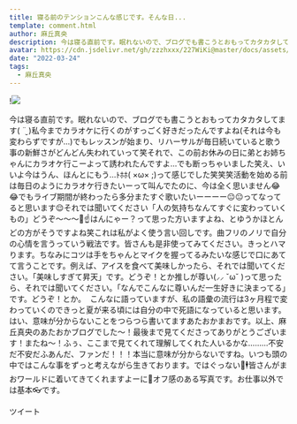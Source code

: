 ```yaml
---
title: 寝る前のテンションこんな感じです。そんな日...
template: comment.html
author: 麻丘真央
description: 今は寝る直前です。眠れないので、ブログでも書こうとおもってカタカタしてます( ¨̮ )私今までカラオケに行くのがすっごく好きだったんですよね(それは今も変わらずですが...)でもレッスンが始まり、リハーサルが...
avatar: https://cdn.jsdelivr.net/gh/zzzhxxx/227WiKi@master/docs/assets/photo/avatar/mao.jpg
date: "2022-03-24"
tags:
  - 麻丘真央
---
```


!![](https://cdn.jsdelivr.net/gh/227WiKi/227WiKi-image@master/blog-image/mao-2022-03-24_1.jpg)


今は寝る直前です。眠れないので、ブログでも書こうとおもってカタカタしてます( ¨̮ )私今までカラオケに行くのがすっごく好きだったんですよね(それは今も変わらずですが...)でもレッスンが始まり、リハーサルが毎日続いていると歌う事の新鮮さがどんどん失われていって笑それで、この前お休みの日に弟とお姉ちゃんにカラオケ行こーよって誘われたんですよ…でも断っちゃいました笑え、いいよ今はうん、ほんとにもう…ﾄﾎﾎ( ×ω× ;)って感じでした笑笑笑活動を始める前は毎日のようにカラオケ行きたいーって叫んでたのに、今は全く思いません😂😂でもライブ期間が終わったら多分またすぐ歌いたいーーーー😐😐ってなってると思います😌それでは聞いてください「人の気持ちなんてすぐに変わっていくもの」どうぞ〜〜〜🎤☝️はんにゃー？って思った方いますよね、とゆうかほとんどの方がそうですよね笑これは私がよく使う言い回しです。曲フリのノリで自分の心情を言うっていう戦法です。皆さんも是非使ってみてください。きっとハマります。ちなみにコツは手をちゃんとマイクを握ってるみたいな感じで口にあてて言うことです。例えば、アイスを食べて美味しかったら、それでは聞いてください。「美味しすぎて昇天」です。どうぞ！とか推しが尊い(⸝⸝ ˇωˇ )って思ったら、それでは聞いてください。「なんでこんなに尊いんだ一生好きに決まってる」です。どうぞ！とか。  こんなに語っていますが、私の語彙の流行は3ヶ月程で変わっていくのできっと夏が来る頃には自分の中で死語になっていると思います。はい、意味が分からないことをつらつら書いてますあたおかまおです。以上、麻丘真央のあたおかブログでした〜！最後まで見てくださってありがとうございます！またね〜！ふぅ、ここまで見てくれて理解してくれた人いるかな………不安だ不安だふあんだ、ファンだ！！！本当に意味が分からないですね。いつも頭の中ではこんな事をずっと考えながら生きております。ではぐっない🌱🕴皆さんがまおワールドに着いてきてくれますよーに🤞オフ感のある写真です。お仕事以外では基本👓です。


ツイート



